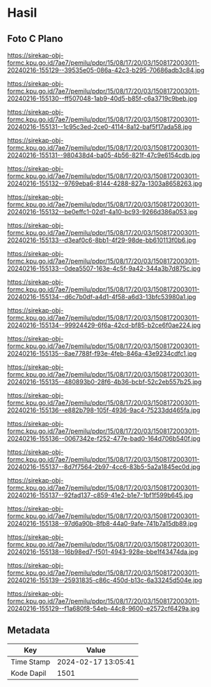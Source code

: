 # Hasil

## Foto C Plano

https://sirekap-obj-formc.kpu.go.id/7ae7/pemilu/pdpr/15/08/17/20/03/1508172003011-20240216-155129--39535e05-086a-42c3-b295-70686adb3c84.jpg

https://sirekap-obj-formc.kpu.go.id/7ae7/pemilu/pdpr/15/08/17/20/03/1508172003011-20240216-155130--ff507048-1ab9-40d5-b85f-c6a3719c9beb.jpg

https://sirekap-obj-formc.kpu.go.id/7ae7/pemilu/pdpr/15/08/17/20/03/1508172003011-20240216-155131--1c95c3ed-2ce0-4114-8a12-baf5f17ada58.jpg

https://sirekap-obj-formc.kpu.go.id/7ae7/pemilu/pdpr/15/08/17/20/03/1508172003011-20240216-155131--980438d4-ba05-4b56-821f-47c9e6154cdb.jpg

https://sirekap-obj-formc.kpu.go.id/7ae7/pemilu/pdpr/15/08/17/20/03/1508172003011-20240216-155132--9769eba6-8144-4288-827a-1303a8658263.jpg

https://sirekap-obj-formc.kpu.go.id/7ae7/pemilu/pdpr/15/08/17/20/03/1508172003011-20240216-155132--be0effc1-02d1-4a10-bc93-9266d386a053.jpg

https://sirekap-obj-formc.kpu.go.id/7ae7/pemilu/pdpr/15/08/17/20/03/1508172003011-20240216-155133--d3eaf0c6-8bb1-4f29-98de-bb610113f0b6.jpg

https://sirekap-obj-formc.kpu.go.id/7ae7/pemilu/pdpr/15/08/17/20/03/1508172003011-20240216-155133--0dea5507-163e-4c5f-9a42-344a3b7d875c.jpg

https://sirekap-obj-formc.kpu.go.id/7ae7/pemilu/pdpr/15/08/17/20/03/1508172003011-20240216-155134--d6c7b0df-a4d1-4f58-a6d3-13bfc53980a1.jpg

https://sirekap-obj-formc.kpu.go.id/7ae7/pemilu/pdpr/15/08/17/20/03/1508172003011-20240216-155134--99924429-6f6a-42cd-bf85-b2ce6f0ae224.jpg

https://sirekap-obj-formc.kpu.go.id/7ae7/pemilu/pdpr/15/08/17/20/03/1508172003011-20240216-155135--8ae7788f-f93e-4feb-846a-43e9234cdfc1.jpg

https://sirekap-obj-formc.kpu.go.id/7ae7/pemilu/pdpr/15/08/17/20/03/1508172003011-20240216-155135--480893b0-28f6-4b36-bcbf-52c2eb557b25.jpg

https://sirekap-obj-formc.kpu.go.id/7ae7/pemilu/pdpr/15/08/17/20/03/1508172003011-20240216-155136--e882b798-105f-4936-9ac4-75233dd465fa.jpg

https://sirekap-obj-formc.kpu.go.id/7ae7/pemilu/pdpr/15/08/17/20/03/1508172003011-20240216-155136--0067342e-f252-477e-bad0-164d706b540f.jpg

https://sirekap-obj-formc.kpu.go.id/7ae7/pemilu/pdpr/15/08/17/20/03/1508172003011-20240216-155137--8d7f7564-2b97-4cc6-83b5-5a2a1845ec0d.jpg

https://sirekap-obj-formc.kpu.go.id/7ae7/pemilu/pdpr/15/08/17/20/03/1508172003011-20240216-155137--92fad137-c859-41e2-b1e7-1bf1f599b645.jpg

https://sirekap-obj-formc.kpu.go.id/7ae7/pemilu/pdpr/15/08/17/20/03/1508172003011-20240216-155138--97d6a90b-8fb8-44a0-9afe-741b7a15db89.jpg

https://sirekap-obj-formc.kpu.go.id/7ae7/pemilu/pdpr/15/08/17/20/03/1508172003011-20240216-155138--16b98ed7-f501-4943-928e-bbe1f43474da.jpg

https://sirekap-obj-formc.kpu.go.id/7ae7/pemilu/pdpr/15/08/17/20/03/1508172003011-20240216-155139--25931835-c86c-450d-b13c-6a33245d504e.jpg

https://sirekap-obj-formc.kpu.go.id/7ae7/pemilu/pdpr/15/08/17/20/03/1508172003011-20240216-155129--f1a680f8-54eb-44c8-9600-e2572cf6429a.jpg


## Metadata

| Key        | Value               |
| ---------- | ------------------- |
| Time Stamp | 2024-02-17 13:05:41 |
| Kode Dapil | 1501                |



